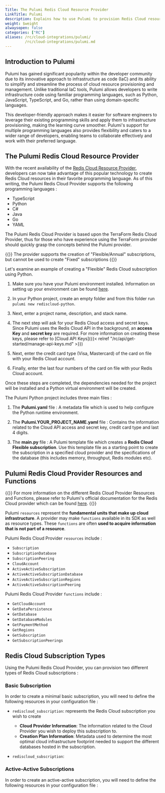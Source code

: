 ```yaml
---
Title: The Pulumi Redis Cloud Resource Provider
LinkTitle: Pulumi
description: Explains how to use Pulumi to provision Redis Cloud resources
weight: $weight
alwaysopen: false
categories: ["RC"]
aliases: /rc/cloud-integrations/pulumi/
         /rc/cloud-integrations/pulumi.md
---
```


## Introduction to Pulumi

Pulumi has gained significant popularity within the developer community due to its innovative approach to infrastructure as code (IaC) and its ability to simplify and streamline the process of cloud resource provisioning and management. Unlike traditional IaC tools, Pulumi allows developers to write infrastructure code using familiar programming languages, such as Python, JavaScript, TypeScript, and Go, rather than using domain-specific languages.

This developer-friendly approach makes it easier for software engineers to leverage their existing programming skills and apply them to infrastructure provisioning, making the learning curve smoother. Pulumi's support for multiple programming languages also provides flexibility and caters to a wider range of developers, enabling teams to collaborate effectively and work with their preferred language.

## The Pulumi Redis Cloud Resource Provider

With the recent availability of the [Redis Cloud Resource Provider](https://www.pulumi.com/registry/packages/rediscloud/), developers can now take advantage of this popular technology to create Redis Cloud resources in their favorite programming language. As of this writing, the Pulumi Redis Cloud Provider supports the following programming languages :

* TypeScript
* Python
* C#
* Java
* Go
* YAML

The Pulumi Redis Cloud Provider is based upon the TerraForm Redis Cloud Provider, thus for those who have experience using the TerraForm provider should quickly grasp the concepts behind the Pulumi provider.

{{<note>}}
The provider supports the creation of "Flexible/Annual" subscriptions, but cannot be used to create "Fixed" subscriptions
{{</note>}}

Let's examine an example of creating a "Flexible" Redis Cloud subscription using Python.

1.  Make sure you have your Pulumi environment installed. Information on setting up your environment can be found [here](https://www.pulumi.com/docs/install/).

1.  In your Python project, create an empty folder and from this folder run `pulumi new rediscloud-python`.

1.  Next, enter a project name, description, and stack name.

1.  The next step will ask for your Redis Cloud access and secret keys. Since Pulumi uses the Redis Cloud API in the background, an **access Key** and **secret key** are required. For more information on creating these keys, please refer to [Cloud API Keys]({{< relref "/rc/api/get-started/manage-api-keys.md" >}})

1.  Next, enter the credit card type (Visa, Mastercard) of the card on file with your Redis Cloud account.

1.  Finally, enter the last four numbers of the card on file with your Redis Cloud account.

Once these steps are completed, the dependencies needed for the project will be installed and a Python virtual environment will be created.

The Pulumi Python project includes three main files :

1.  The **Pulumi.yaml** file : A metadata file which is used to help configure the Python runtime environment.

1.  The **Pulumi.YOUR_PROJECT_NAME.yaml** file : Contains the information related to the Cloud API access and secret key, credit card type and last 4 digits.

1.  The **__main__.py** file : A Pulumi template file which creates a **Redis Cloud Flexible subscription**. Use this template file as a starting point to create the subscription in a specified cloud provider and the specifications of the database (this includes memory, throughput, Redis modules etc).

## Pulumi Redis Cloud Provider Resources and Functions 

{{<note>}}
For more information on the different Redis Cloud Provider Resources and Functions, please refer to Pulumi's official documentation for the Redis Cloud provider which can be found [here](https://www.pulumi.com/registry/packages/rediscloud/api-docs/).
{{</note>}}

Pulumi `resources` represent the **fundamental units that make up cloud infrastructure**. A provider may make `functions` available in its SDK as well as resource types. These `functions` are often **used to acquire information that is not part of a resource**. 

Pulumi Redis Cloud Provider `resources` include :

* `Subscription`
* `SubscriptionDatabase`
* `SubscriptionPeering`
* `CloudAccount`
* `ActiveActiveSubscription`
* `ActiveActiveSubscriptionDatabase`
* `ActiveActiveSubscriptionRegions`
* `ActiveActiveSubscriptionPeering`

Pulumi Redis Cloud Provider `functions` include :

* `GetCloudAccount`
* `GetDataPersistence`
* `GetDatabase`
* `GetDatabaseModules`
* `GetPaymentMethod`
* `GetRegions`
* `GetSubscription`
* `GetSubscriptionPeerings`


## Redis Cloud Subscription Types

Using the Pulumi Redis Cloud Provider, you can provision two different types of Redis Cloud subscriptions :

### Basic Subscription

In order to create a minimal basic subscription, you will need to define the following resources in your configuration file :

* `rediscloud_subscription`: represents the Redis Cloud subscription you wish to create
  * **Cloud Provider Information**: The information related to the Cloud Provider you wish to deploy this subscription to.
  * **Creation Plan Information**: Metadata used to determine the most optimal cloud infrastructure footprint needed to support the different databases hosted in the subscription.

* `rediscloud_subscription`:

### Active-Active Subscriptions

In order to create an active-active subscription, you will need to define the following resources in your configuration file :